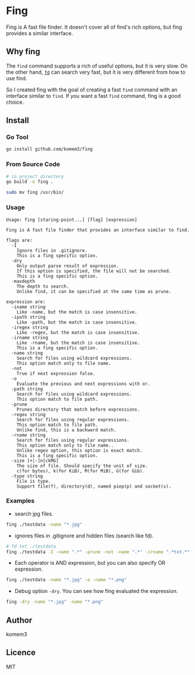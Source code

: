 # Fing

Fing is A fast file finder.
It doesn't cover all of find's rich options, but fing provides a similar interface.

## Why fing

The `find` command supports a rich of useful options, but it is very slow.
On the other hand, [`fd`](https://github.com/sharkdp/fd) can search very fast, but it is very different from how to use find.

So I created fing with the goal of creating a fast `find` command with an interface similar to `find`.
If you want a fast `find` command, fing is a good choice.

## Install

### Go Tool

```bash
go install github.com/komem3/fing
```

### From Source Code

```bash
# in project directory
go build -o fing .

sudo mv fing /usr/bin/
```

### Usage

```
Usage: fing [staring-point...] [flag] [expression]

Fing is A fast file finder that provides an interface similar to find.

flags are:
  -I
    Ignore files in .gitignore.
    This is a fing specific option.
  -dry
    Only output parse result of expression.
    If this option is specified, the file will not be searched.
    This is a fing specific option.
  -maxdepth
    The depth to search.
    Unlike find, it can be specified at the same time as prune.

expression are:
  -iname string
    Like -name, but the match is case insensitive.
  -ipath string
    Like -path, but the match is case insensitive.
  -iregex string
    Like -regex, but the match is case insensitive.
  -irname string
    Like -rname, but the match is case insensitive.
    This is a fing specific option.
  -name string
    Search for files using wildcard expressions.
    This option match only to file name.
  -not
    True if next expression false.
  -o
    Evaluate the previous and next expressions with or.
  -path string
    Search for files using wildcard expressions.
    This option match to file path.
  -prune
    Prunes directory that match before expressions.
  -regex string
    Search for files using regular expressions.
    This option match to file path.
    Unlike find, this is a backward match.
  -rname string
    Search for files using regular expressions.
    This option match only to file name..
    Unlike regex option, this option is exact match.
    This is a fing specific option.
  -size [+|-]n[ckMG]
    The size of file. Should specify the unit of size.
    c(for bytes), k(for KiB), M(for MiB), G(for Gib).
  -type string
    File is type.
    Support file(f), directory(d), named piep(p) and socket(s).
```

### Examples

- search jpg files.

```bash
fing ./testdata -name "*.jpg"
```

- ignores files in .gitignore and hidden files (search like fd).

```bash
# fd txt ./testdata
fing ./testdata -I -name ".*" -prune -not -name ".*" -irname ".*txt.*"
```

- Each operator is AND expression, but you can also specify OR expression.

```bash
fing ./testdata -name "*.jpg" -o -name "*.png"
```

- Debug option `-dry`. You can see how fing evaluated the expression.

```bash
fing -dry -name "*.jpg" -name "*.png"
```

## Author

komem3

## Licence

MIT
